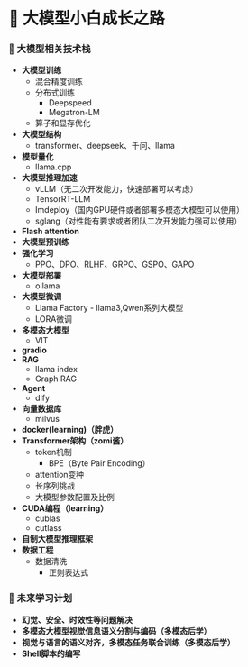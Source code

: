# 🚀 大模型小白成长之路

### 🤖 大模型相关技术栈
- **大模型训练**
  - 混合精度训练
  - 分布式训练
    - Deepspeed  
    - Megatron-LM
  - 算子和显存优化
- **大模型结构**
  - transformer、deepseek、千问、llama
- **模型量化**
  - llama.cpp
- **大模型推理加速**
  - vLLM（无二次开发能力，快速部署可以考虑）
  - TensorRT-LLM
  - Imdeploy（国内GPU硬件或者部署多模态大模型可以使用）
  - sglang（对性能有要求或者团队二次开发能力强可以使用）
- **Flash attention**
- **大模型预训练**
- **强化学习**
  - PPO、DPO、RLHF、GRPO、GSPO、GAPO
- **大模型部署**
  - ollama
- **大模型微调**
  - Llama Factory - llama3,Qwen系列大模型
  - LORA微调
- **多模态大模型**
  - VIT
- **gradio**
- **RAG**
  - llama index
  - Graph RAG
- **Agent**
  - dify
- **向量数据库**
  - milvus
- **docker(learning)（胖虎）**
- **Transformer架构（zomi酱）**
  - token机制
    - BPE（Byte Pair Encoding）
  - attention变种
  - 长序列挑战
  - 大模型参数配置及比例
- **CUDA编程（learning）**
  - cublas
  - cutlass
- **自制大模型推理框架**
- **数据工程**
  - 数据清洗
    - 正则表达式
 ### 🎯 未来学习计划
 - **幻觉、安全、时效性等问题解决**
 - **多模态大模型视觉信息语义分割与编码（多模态后学）**
 - **视觉与语言的语义对齐，多模态任务联合训练（多模态后学）**
 - **Shell脚本的编写**
